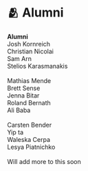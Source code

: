 # 🫂 Alumni

**Alumni**\
Josh Kornreich\
Christian Nicolai\
Sam Arn\
Stelios Karasmanakis\
\
Mathias Mende\
Brett Sense\
Jenna Bitar\
Roland Bernath\
Ali Baba\
\
Carsten Bender\
Yip ta\
Waleska Cerpa\
Lesya Piatnichko \
\
Will add more to this soon
